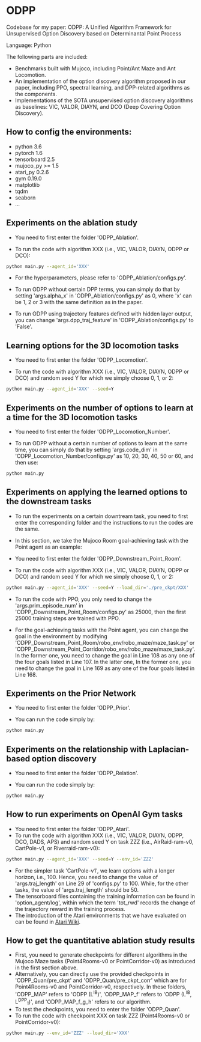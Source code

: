 # ODPP

Codebase for my paper: ODPP: A Unified Algorithm Framework for Unsupervised Option Discovery based on Determinantal Point Process

Language: Python

The following parts are included:
- Benchmarks built with Mujoco, including Point/Ant Maze and Ant Locomotion.
- An implementation of the option discovery algorithm proposed in our paper, including PPO, spectral learning, and DPP-related algorithms as the components.
- Implementations of the SOTA unsupervised option discovery algorithms as baselines: VIC, VALOR, DIAYN, and DCO (Deep Covering Option Discovery).

## How to config the environments:
- python 3.6
- pytorch 1.6
- tensorboard 2.5
- mujoco_py >= 1.5
- atari_py 0.2.6
- gym  0.19.0
- matplotlib
- tqdm
- seaborn
- ...

## Experiments on the ablation study
- You need to first enter the folder 'ODPP_Ablation'.

- To run the code with algorithm XXX (i.e., VIC, VALOR, DIAYN, ODPP or DCO):

```bash
python main.py --agent_id='XXX'
```

- For the hyperparameters, please refer to 'ODPP_Ablation/configs.py'.

- To run ODPP without certain DPP terms, you can simply do that by setting 'args.alpha_x' in 'ODPP_Ablation/configs.py' as 0, where 'x' can be 1, 2 or 3 with the same definition as in the paper.

- To run ODPP using trajectory features defined with hidden layer output, you can change 'args.dpp_traj_feature' in 'ODPP_Ablation/configs.py' to 'False'.

## Learning options for the 3D locomotion tasks
- You need to first enter the folder 'ODPP_Locomotion'.

- To run the code with algorithm XXX (i.e., VIC, VALOR, DIAYN, ODPP or DCO) and random seed Y for which we simply choose 0, 1, or 2:

```bash
python main.py --agent_id='XXX' --seed=Y
```

## Experiments on the number of options to learn at a time for the 3D locomotion tasks
- You need to first enter the folder 'ODPP_Locomotion_Number'.

- To run ODPP without a certain number of options to learn at the same time, you can simply do that by setting 'args.code_dim' in 'ODPP_Locomotion_Number/configs.py' as 10, 20, 30, 40, 50 or 60, and then use:
```bash
python main.py
```

## Experiments on applying the learned options to the downstream tasks
- To run the experiments on a certain downtream task, you need to first enter the corresponding folder and the instructions to run the codes are the same.

- In this section, we take the Mujoco Room goal-achieving task with the Point agent as an example:

- You need to first enter the folder 'ODPP_Downstream_Point_Room'.

- To run the code with algorithm XXX (i.e., VIC, VALOR, DIAYN, ODPP or DCO) and random seed Y for which we simply choose 0, 1, or 2:

```bash
python main.py --agent_id='XXX' --seed=Y --load_dir='./pre_ckpt/XXX'
```

- To run the code with PPO, you only need to change the 'args.prim_episode_num' in 'ODPP_Downstream_Point_Room/configs.py' as 25000, then the first 25000 training steps are trained with PPO.

- For the goal-achieving tasks with the Point agent, you can change the goal in the environment by modifying 'ODPP_Downstream_Point_Room/robo_env/robo_maze/maze_task.py' or 'ODPP_Downstream_Point_Corridor/robo_env/robo_maze/maze_task.py'. In the former one, you need to change the goal in Line 108 as any one of the four goals listed in Line 107. In the latter one, In the former one, you need to change the goal in Line 169 as any one of the four goals listed in Line 168.

## Experiments on the Prior Network
- You need to first enter the folder 'ODPP_Prior'.

- You can run the code simply by:
```bash
python main.py
```

## Experiments on the relationship with Laplacian-based option discovery
- You need to first enter the folder 'ODPP_Relation'.

- You can run the code simply by:
```bash
python main.py
```

## How to run experiments on OpenAI Gym tasks
- You need to first enter the folder 'ODPP_Atari'.
- To run the code with algorithm XXX (i.e., VIC, VALOR, DIAYN, ODPP, DCO, DADS, APS) and random seed Y on task ZZZ (i.e., AirRaid-ram-v0, CartPole-v1, or Riverraid-ram-v0):

```bash
python main.py --agent_id='XXX' --seed=Y --env_id='ZZZ'
```

- For the simpler task 'CartPole-v1', we learn options with a longer horizon, i.e., 100. Hence, you need to change the value of 'args.traj_length' on Line 29 of 'configs.py' to 100. While, for the other tasks, the value of 'args.traj_length' should be 50.
- The tensorboard files containing the training information can be found in 'option_agent/log', within which the term 'tot_rwd' records the change of the trajectory reward in the training process.
- The introduction of the Atari environments that we have evaluated on can be found in [Atari Wiki](https://github.com/openai/gym/wiki/Table-of-environments).


## How to get the quantitative ablation study results

- First, you need to generate checkpoints for different algorithms in the Mujoco Maze tasks (Point4Rooms-v0 or PointCorridor-v0) as introduced in the first section above.
- Alternatively, you can directly use the provided checkpoints in 'ODPP_Quan/pre_ckpt' and 'ODPP_Quan/pre_ckpt_corr' which are for Point4Rooms-v0 and PointCorridor-v0, respectively. In these folders, 'ODPP_MAP' refers to 'ODPP (L<sup>IB</sup>)', 'ODPP_MAP_f' refers to  'ODPP (L<sup>IB</sup>, L<sup>DPP</sup><sub>1</sub>)', and 'ODPP_MAP_f_g_h' refers to our algorithm.
- To test the checkpoints, you need to enter the folder 'ODPP_Quan'.
- To run the code with checkpoint XXX on task ZZZ (Point4Rooms-v0 or PointCorridor-v0):
```bash
python main.py --env_id='ZZZ' --load_dir='XXX'
```